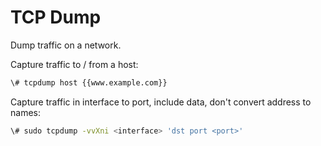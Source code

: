 # TCP Dump

Dump traffic on a network.

Capture traffic to / from a host:

```bash
\# tcpdump host {{www.example.com}}
```


Capture traffic in interface to port, include data, don't convert address to names:

```bash
\# sudo tcpdump -vvXni <interface> 'dst port <port>'
```
